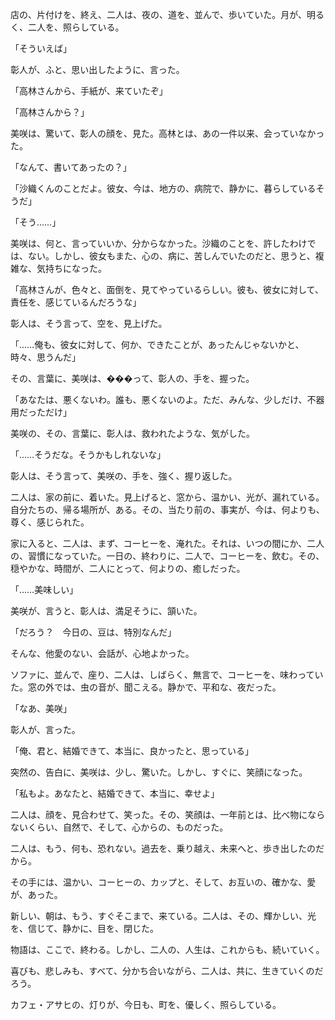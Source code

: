 
店の、片付けを、終え、二人は、夜の、道を、並んで、歩いていた。月が、明るく、二人を、照らしている。

「そういえば」

彰人が、ふと、思い出したように、言った。

「高林さんから、手紙が、来ていたぞ」

「高林さんから？」

美咲は、驚いて、彰人の顔を、見た。高林とは、あの一件以来、会っていなかった。

「なんて、書いてあったの？」

「沙織くんのことだよ。彼女、今は、地方の、病院で、静かに、暮らしているそうだ」

「そう……」

美咲は、何と、言っていいか、分からなかった。沙織のことを、許したわけでは、ない。しかし、彼女もまた、心の、病に、苦しんでいたのだと、思うと、複雑な、気持ちになった。

「高林さんが、色々と、面倒を、見てやっているらしい。彼も、彼女に対して、責任を、感じているんだろうな」

彰人は、そう言って、空を、見上げた。

「……俺も、彼女に対して、何か、できたことが、あったんじゃないかと、時々、思うんだ」

その、言葉に、美咲は、���って、彰人の、手を、握った。

「あなたは、悪くないわ。誰も、悪くないのよ。ただ、みんな、少しだけ、不器用だっただけ」

美咲の、その、言葉に、彰人は、救われたような、気がした。

「……そうだな。そうかもしれないな」

彰人は、そう言って、美咲の、手を、強く、握り返した。

二人は、家の前に、着いた。見上げると、窓から、温かい、光が、漏れている。自分たちの、帰る場所が、ある。その、当たり前の、事実が、今は、何よりも、尊く、感じられた。

家に入ると、二人は、まず、コーヒーを、淹れた。それは、いつの間にか、二人の、習慣になっていた。一日の、終わりに、二人で、コーヒーを、飲む。その、穏やかな、時間が、二人にとって、何よりの、癒しだった。

「……美味しい」

美咲が、言うと、彰人は、満足そうに、頷いた。

「だろう？　今日の、豆は、特別なんだ」

そんな、他愛のない、会話が、心地よかった。

ソファに、並んで、座り、二人は、しばらく、無言で、コーヒーを、味わっていた。窓の外では、虫の音が、聞こえる。静かで、平和な、夜だった。

「なあ、美咲」

彰人が、言った。

「俺、君と、結婚できて、本当に、良かったと、思っている」

突然の、告白に、美咲は、少し、驚いた。しかし、すぐに、笑顔になった。

「私もよ。あなたと、結婚できて、本当に、幸せよ」

二人は、顔を、見合わせて、笑った。その、笑顔は、一年前とは、比べ物にならないくらい、自然で、そして、心からの、ものだった。

二人は、もう、何も、恐れない。過去を、乗り越え、未来へと、歩き出したのだから。

その手には、温かい、コーヒーの、カップと、そして、お互いの、確かな、愛が、あった。

新しい、朝は、もう、すぐそこまで、来ている。二人は、その、輝かしい、光を、信じて、静かに、目を、閉じた。

物語は、ここで、終わる。しかし、二人の、人生は、これからも、続いていく。

喜びも、悲しみも、すべて、分かち合いながら、二人は、共に、生きていくのだろう。

カフェ・アサヒの、灯りが、今日も、町を、優しく、照らしている。

